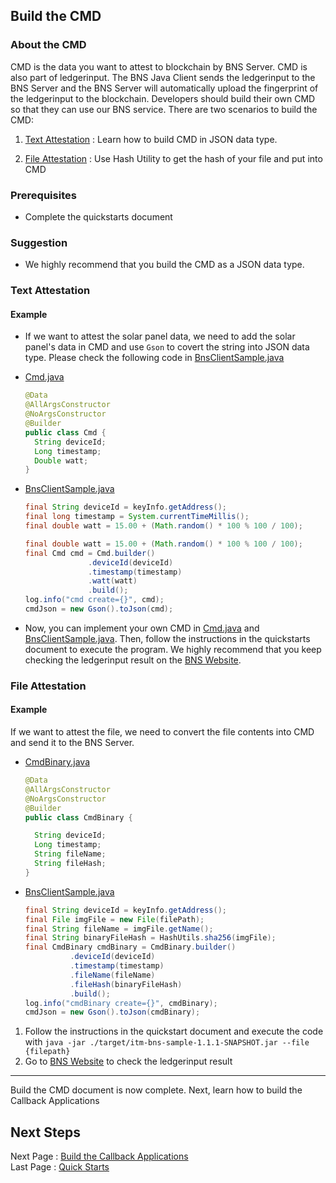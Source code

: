 ## Build the CMD

### About the CMD

CMD is the data you want to attest to blockchain by BNS Server. CMD is also part of ledgerinput. The BNS Java Client sends the ledgerinput to the BNS Server and the BNS Server will automatically upload the fingerprint of the ledgerinput to the blockchain. Developers should build their own CMD so that they can use our BNS service. There are two scenarios to build the CMD:

1. [Text Attestation](#text-attestation) : Learn how to build CMD in JSON data type.

2. [File Attestation](#file-attestation) : Use Hash Utility to get the hash of your file and put into CMD

### Prerequisites

- Complete the quickstarts document

### Suggestion

- We highly recommend that you build the CMD as a JSON data type.

### Text Attestation

#### Example
- If we want to attest the solar panel data, we need to add the solar panel's data in CMD and use `Gson` to covert the string into JSON data type. Please check the following code in [BnsClientSample.java](../src/main/java/com/itrustmachines/sample/BnsClientSample.java)

- [Cmd.java](../src/main/java/com/itrustmachines/sample/Cmd.java)

  ```java
  @Data
  @AllArgsConstructor
  @NoArgsConstructor
  @Builder
  public class Cmd {
    String deviceId;
    Long timestamp;
    Double watt;
  }
  ```

- [BnsClientSample.java](../src/main/java/com/itrustmachines/sample/BnsClientSample.java)

  ```java
  final String deviceId = keyInfo.getAddress();
  final long timestamp = System.currentTimeMillis();
  final double watt = 15.00 + (Math.random() * 100 % 100 / 100);

  final double watt = 15.00 + (Math.random() * 100 % 100 / 100);
  final Cmd cmd = Cmd.builder()
                .deviceId(deviceId)
                .timestamp(timestamp)
                .watt(watt)
                .build();
  log.info("cmd create={}", cmd);
  cmdJson = new Gson().toJson(cmd);
  ```

- Now, you can implement your own CMD in [Cmd.java](../src/main/java/com/itrustmachines/sample/Cmd.java) and [BnsClientSample.java](../src/main/java/com/itrustmachines/sample/BnsClientSample.java). Then, follow the instructions in the quickstarts document to execute the program. We highly recommend that you keep checking the ledgerinput result on the [BNS Website](https://bns.itrustmachines.com/).

### File Attestation
#### Example
If we want to attest the file, we need to convert the file contents into CMD and send it to the BNS Server.

- [CmdBinary.java](../src/main/java/com/itrustmachines/sample/CmdBinary.java)

  ```java
  @Data
  @AllArgsConstructor
  @NoArgsConstructor
  @Builder
  public class CmdBinary {

    String deviceId;
    Long timestamp;
    String fileName;
    String fileHash;
  }
  ```

- [BnsClientSample.java](../src/main/java/com/itrustmachines/sample/BnsClientSample.java)

  ```java
  final String deviceId = keyInfo.getAddress();
  final File imgFile = new File(filePath);
  final String fileName = imgFile.getName();
  final String binaryFileHash = HashUtils.sha256(imgFile);
  final CmdBinary cmdBinary = CmdBinary.builder()
            .deviceId(deviceId)
            .timestamp(timestamp)
            .fileName(fileName)
            .fileHash(binaryFileHash)
            .build();
  log.info("cmdBinary create={}", cmdBinary);
  cmdJson = new Gson().toJson(cmdBinary);
  ```

1. Follow the instructions in the quickstart document and execute the code with `java -jar ./target/itm-bns-sample-1.1.1-SNAPSHOT.jar --file {filepath}`
2. Go to [BNS Website](https://bns.itrustmachines.com/) to check the ledgerinput result

----
Build the CMD document is now complete. Next, learn how to build the Callback Applications

## Next Steps

Next Page : [Build the Callback Applications](./callback_en.md)  
Last Page : [Quick Starts](./quick_start_en.md)
